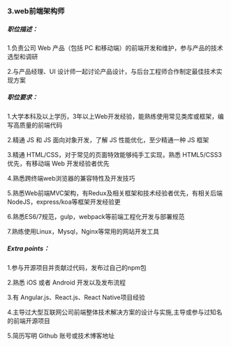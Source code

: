 ### 3.web前端架构师

##### 职位描述：

1.负责公司 Web 产品（包括 PC 和移动端）的前端开发和维护，参与产品的技术选型和调研

2.与产品经理、UI 设计师一起讨论产品设计，与后台工程师合作制定最佳技术实现方案

##### 职位要求：

1.大学本科及以上学历，3年以上Web开发经验，能熟练使用常见类库或框架，编写高质量的前端代码

2.精通 JS 和 JS 面向对象开发，了解 JS 性能优化，至少精通一种 JS 框架

3.精通 HTML/CSS，对于常见的页面特效能够纯手工实现，熟悉 HTML5/CSS3 优先，有移动端 Web 开发经验者优先

4.熟悉跨终端web浏览器的兼容特性及开发技巧

5.熟悉Web前端MVC架构，有Redux及相关框架和技术经验者优先，有相关后端NodeJS，express/koa等框架开发经验更

6.熟悉ES6/7规范，gulp，webpack等前端工程化开发与部署规范

7.熟练使用Linux，Mysql，Nginx等常用的网站开发工具

##### Extra points：

1.参与开源项目并贡献过代码，发布过自己的npm包

2.熟悉 iOS 或者 Android 开发以及发布流程

3.有 Angular.js、React.js、React Native项目经验

4.主导过大型互联网公司前端整体技术解决方案的设计与实施,主导或参与过知名的前端开源项目

5.简历写明 Github 账号或技术博客地址
